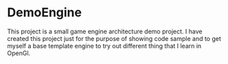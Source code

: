 # DemoEngine
This project is a small game engine architecture demo project. I have created this project just for the purpose of showing code sample and to get myself a base template engine to try out different thing that I learn in OpenGl.
